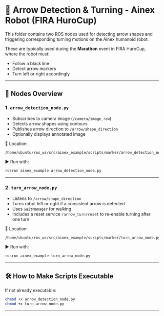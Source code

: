 # 🎯 Arrow Detection & Turning - Ainex Robot (FIRA HuroCup)

This folder contains two ROS nodes used for detecting arrow shapes and triggering corresponding turning motions on the Ainex humanoid robot.

These are typically used during the **Marathon** event in FIRA HuroCup, where the robot must:
- Follow a black line
- Detect arrow markers
- Turn left or right accordingly

---

## 🚀 Nodes Overview

### 1. `arrow_detection_node.py`

- Subscribes to camera image (`/camera/image_raw`)
- Detects arrow shapes using contours
- Publishes arrow direction to `/arrow/shape_direction`
- Optionally displays annotated image

📍 Location:
```
/home/ubuntu/ros_ws/src/ainex_example/scripts/marker/arrow_detection_node.py
```

▶️ Run with:
```bash
rosrun ainex_example arrow_detection_node.py
```

---

### 2. `turn_arrow_node.py`

- Listens to `/arrow/shape_direction`
- Turns robot left or right if a consistent arrow is detected
- Uses `GaitManager` for walking
- Includes a reset service `/arrow_turn/reset` to re-enable turning after one turn

📍 Location:
```
/home/ubuntu/ros_ws/src/ainex_example/scripts/marker/turn_arrow_node.py
```

▶️ Run with:
```bash
rosrun ainex_example turn_arrow_node.py
```

---

## 🛠 How to Make Scripts Executable

If not already executable:

```bash
chmod +x arrow_detection_node.py
chmod +x turn_arrow_node.py
```

---
